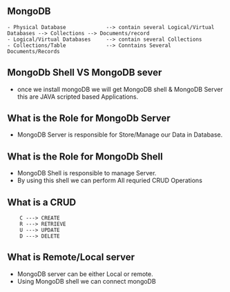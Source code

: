 ## MongoDB

```t
- Physical Database             --> contain several Logical/Virtual Databases --> Collections --> Documents/record 
- Logical/Virtual Databases     --> contain several Collections
- Collections/Table             --> Conntains Several Documents/Records
```
## MongoDb Shell VS MongoDB sever
- once we install mongoDB we will get  MongoDB shell & MongoDB Server this are JAVA scripted based Applications.

## What is the Role for MongoDb Server
- MongoDB Server is responsible for Store/Manage our Data in Database.

## What is the Role for MongoDb Shell
- MongoDB Shell is responsible to manage Server. 
- By using  this shell  we can perform All requried CRUD Operations 
## What is a CRUD
```t
    C ---> CREATE
    R ---> RETRIEVE
    U ---> UPDATE
    D ---> DELETE
```
## What is Remote/Local server
- MongoDB server can be either Local or remote.
- Using MongoDB shell we can connect mongoDB 